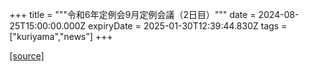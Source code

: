 +++
title = """令和6年定例会9月定例会議（2日目）"""
date = 2024-08-25T15:00:00.000Z
expiryDate = 2025-01-30T12:39:44.830Z
tags = ["kuriyama","news"]
+++


[[source]](https://www.town.kuriyama.hokkaido.jp/site/gikai/28615.html)
